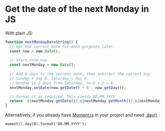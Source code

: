 # Get the date of the next Monday in JS

With plain JS:

```js
function nextMondayDateString() {
  // Get the current date for math purposes later.
  const now = new Date();
  
  // Start from now
  const nextMonday = new Date(); 
 
  // Add 8 days to the current date, then subtract the current day.
  // Sunday = day 0, Saturday = day 6.
  // Monday is 2 days from Saturday, so 6 + 2 = 8.
  nextMonday.setDate(now.getDate() + 8 - now.getDay());

  // Format it as required. This yields DD.MM.YYYY
  return `${nextMonday.getDate()}.${nextMonday.getMonth()}.${nextMonday.getFullYear()}`;
}
```

Alternatively, if you already have [Moment.js](https://momentjs.com/) in your project and need [.day()](https://momentjs.com/docs/#/get-set/day/) :

```
moment().day(8).format('DD.MM.YYYY');
```
